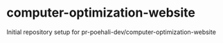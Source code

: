 # computer-optimization-website

Initial repository setup for pr-poehali-dev/computer-optimization-website